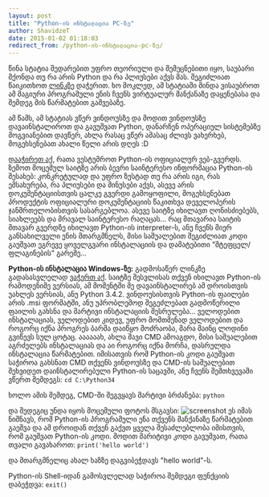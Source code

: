 ```yaml
---
layout: post
title: "Python-ის ინსტალაცია PC-ზე"
author: ShavidzeT
date: 2015-01-02 01:18:03
redirect_from: /python-ის-ინსტალაცია-pc-ზე/
---
```

წინა სტატია შედარებით უფრო თეორიული და შემეცნებითი იყო, საუბარი მქონდა თუ რა არის Python და რა პლიუსები აქვს მას. შეგიძლიათ წაიკითხოთ [ლინკზე](http://devtime.ge/%E1%83%A0%E1%83%90-%E1%83%90%E1%83%A0%E1%83%98%E1%83%A1-python/) დაჭერით.
ხო მოკლედ, ამ სტატიაში მინდა ვისაუბროთ ამ მაგიური პროგრამული ენის ჩვენს ვირტუალურ მანქანაზე დაყენებასა და შემდეგ მის წარმატებით გაშვებაზე.

ამ წამს, ამ სტატიას ვწერ ვინდოუსზე და მოდით ვინდოუსზე დავაინსტალიროთ და გავუშვათ Python, დანარჩენ ოპერაციულ სისტემებზე მოგვიანებით დავწერ, ახლა რასაც ვწერ ამასაც ძლივს ვახერხებ, მოგეხსენებათ ახალი წელი არის დღეს :D

[დააჭირეთ აქ](https://www.python.org/), რათა ვესტუმროთ Python-ის ოფიციალურ ვებ-გვერდს.
ზემოთ მოცემულ საიტზე არის ბევრი საინტერესო ინფორმაცია Python-ის შესახებ: კონკრეტულად და უფრო ზუსტად თუ რა არის იგი, რას ემსახურება, რა პლიუსები და მინუსები აქვს, ასევე არის დოკუმენტაციისთვის ცალკე გვერდი გამოყოფილი, მოგეხსენებათ პროდუქტის ოფიციალური დოკუმენტაციის წაკითხვა დეველოპერის ჯანმრთელობისთვის სასარგებლოა. ასევე საიტზე იხილავთ ღონისძიებებს, სიახლეებს და მრავალ საინტერესო რაღაცას... რაც მთავარია საიტის მთავარ გვერდზე იხილავთ Python-ის interpreter-ს, ანუ ჩვენს მიერ განსახილველი ენის მთარგმნელს, მისი საშუალებით შეგიძლიათ კოდი გაუშვათ ეგრევე ყოველგვარი ინსტალაციის და დამატებითი "შტეფცელ/ფლაგინების" გარეშე...

**Python-ის ინსტალაცია Windows-ზე:**
გადმოსაწერ ლინკზე გადასასვლელად [ვაჭერთ აქ](https://www.python.org/downloads/). საიტზე შესვლისას თქვენ იხილავთ Python-ის რამოდენიმე ვერსიას, ამ მომენტში მე დავაინსტალირებ ამ დროისთვის უახლეს ვერსიას, ანუ Python 3.4.2. ვინდოუსისთვის Python-ის ფაილები არის .msi ფორმატში, ანუ უპრობლემოდ შეგეძლებათ გადმოწერილი ფაილის გახსნა და მარტივი ინსტალაციის შესრულება...
ველოდებით ინსტალაციას, ველოდებით კიდევ, უფრო მომთმენად ველოდებით და როგორც იქნა პროგრეს ბარმა დაიწყო მოძრაობა, მარა მაინც ლოდინი გვიწევს სულ ცოტაც. აააააახ, ახლა შავი CMD ამოაგდო, მისი საშუალებით აგრძელებს ინსტალაციას და აი როგორც იქნა მორჩა, დასრულდა ინსტალაცია წარმატებით. იმისათვის რომ Python-ის კოდი გაუშვათ საჭიროა გახსნათ CMD თქვენს ვინდოუსზე და CMD-ის საშუალებით შეხვიდეთ დაინსტალირებული Python-ის საცავში, ანუ ჩვენს შემთხვევაში ვწერთ შემდეგს: `cd C:\Python34`

ხოლო ამის შემდეგ, CMD-ში შეგვყავს მარტივი ბრძანება: `python`

და შედეგიც უნდა იყოს მოცემული ფოტოს მსგავსი: ![screenshot](http://s2.postimg.org/u0pm29x4p/Untitled2.png)
ეს იმას ნიშნავს, რომ Python-ის პროგრამული ენა თქვენს მანქანაზე წარმატებით გაეშვა და ამ დროიდან თქვენ გაქვთ ყველა შესაძლებლობა იმისთვის, რომ გაუშვათ Python-ის კოდი.
მოდით მარიტივი კოდი გავუშვათ, რათა თვალი გავახაროთ: `print('hello world')`

და მთარგმნელიც ახალ ხაზზე დაგვიბეჭდავს "hello world"-ს.

Python-ის Shell-იდან გამოსვლელად საჭიროა შემდეგი ფუნქციის დაბეჭდვა: `exit()`
